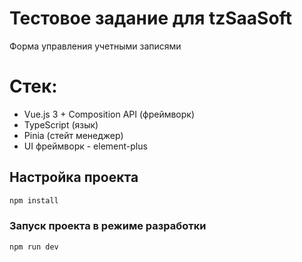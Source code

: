 # Тестовое задание для tzSaaSoft
Форма управления учетными записями

# Стек:
- Vue.js 3 + Composition API (фреймворк)
- TypeScript (язык)
- Pinia (стейт менеджер)
- UI фреймворк - element-plus

## Настройка проекта

```sh
npm install
```

### Запуск проекта в режиме разработки

```sh
npm run dev
```
